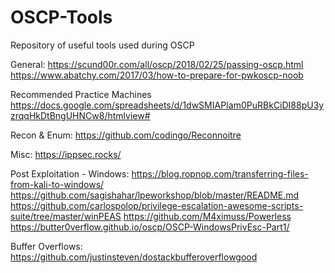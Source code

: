 # OSCP-Tools
Repository of useful tools used during OSCP


General:
https://scund00r.com/all/oscp/2018/02/25/passing-oscp.html
https://www.abatchy.com/2017/03/how-to-prepare-for-pwkoscp-noob

Recommended Practice Machines
https://docs.google.com/spreadsheets/d/1dwSMIAPIam0PuRBkCiDI88pU3yzrqqHkDtBngUHNCw8/htmlview#


Recon & Enum:
https://github.com/codingo/Reconnoitre

Misc:
https://ippsec.rocks/

Post Exploitation - Windows:
https://blog.ropnop.com/transferring-files-from-kali-to-windows/
https://github.com/sagishahar/lpeworkshop/blob/master/README.md
https://github.com/carlospolop/privilege-escalation-awesome-scripts-suite/tree/master/winPEAS
https://github.com/M4ximuss/Powerless
https://butter0verflow.github.io/oscp/OSCP-WindowsPrivEsc-Part1/


Buffer Overflows:
https://github.com/justinsteven/dostackbufferoverflowgood

